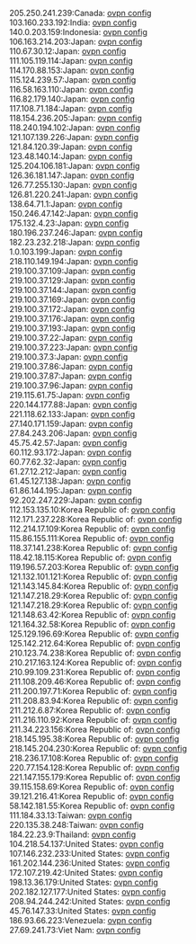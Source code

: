 205.250.241.239:Canada: [ovpn config](vpn/205_250_241_239.ovpn)  
103.160.233.192:India: [ovpn config](vpn/103_160_233_192.ovpn)  
140.0.203.159:Indonesia: [ovpn config](vpn/140_0_203_159.ovpn)  
106.163.214.203:Japan: [ovpn config](vpn/106_163_214_203.ovpn)  
110.67.30.12:Japan: [ovpn config](vpn/110_67_30_12.ovpn)  
111.105.119.114:Japan: [ovpn config](vpn/111_105_119_114.ovpn)  
114.170.88.153:Japan: [ovpn config](vpn/114_170_88_153.ovpn)  
115.124.239.57:Japan: [ovpn config](vpn/115_124_239_57.ovpn)  
116.58.163.110:Japan: [ovpn config](vpn/116_58_163_110.ovpn)  
116.82.179.140:Japan: [ovpn config](vpn/116_82_179_140.ovpn)  
117.108.71.184:Japan: [ovpn config](vpn/117_108_71_184.ovpn)  
118.154.236.205:Japan: [ovpn config](vpn/118_154_236_205.ovpn)  
118.240.194.102:Japan: [ovpn config](vpn/118_240_194_102.ovpn)  
121.107.139.226:Japan: [ovpn config](vpn/121_107_139_226.ovpn)  
121.84.120.39:Japan: [ovpn config](vpn/121_84_120_39.ovpn)  
123.48.140.14:Japan: [ovpn config](vpn/123_48_140_14.ovpn)  
125.204.106.181:Japan: [ovpn config](vpn/125_204_106_181.ovpn)  
126.36.181.147:Japan: [ovpn config](vpn/126_36_181_147.ovpn)  
126.77.255.130:Japan: [ovpn config](vpn/126_77_255_130.ovpn)  
126.81.220.241:Japan: [ovpn config](vpn/126_81_220_241.ovpn)  
138.64.71.1:Japan: [ovpn config](vpn/138_64_71_1.ovpn)  
150.246.47.142:Japan: [ovpn config](vpn/150_246_47_142.ovpn)  
175.132.4.23:Japan: [ovpn config](vpn/175_132_4_23.ovpn)  
180.196.237.246:Japan: [ovpn config](vpn/180_196_237_246.ovpn)  
182.23.232.218:Japan: [ovpn config](vpn/182_23_232_218.ovpn)  
1.0.103.199:Japan: [ovpn config](vpn/1_0_103_199.ovpn)  
218.110.149.194:Japan: [ovpn config](vpn/218_110_149_194.ovpn)  
219.100.37.109:Japan: [ovpn config](vpn/219_100_37_109.ovpn)  
219.100.37.129:Japan: [ovpn config](vpn/219_100_37_129.ovpn)  
219.100.37.144:Japan: [ovpn config](vpn/219_100_37_144.ovpn)  
219.100.37.169:Japan: [ovpn config](vpn/219_100_37_169.ovpn)  
219.100.37.172:Japan: [ovpn config](vpn/219_100_37_172.ovpn)  
219.100.37.176:Japan: [ovpn config](vpn/219_100_37_176.ovpn)  
219.100.37.193:Japan: [ovpn config](vpn/219_100_37_193.ovpn)  
219.100.37.22:Japan: [ovpn config](vpn/219_100_37_22.ovpn)  
219.100.37.223:Japan: [ovpn config](vpn/219_100_37_223.ovpn)  
219.100.37.3:Japan: [ovpn config](vpn/219_100_37_3.ovpn)  
219.100.37.86:Japan: [ovpn config](vpn/219_100_37_86.ovpn)  
219.100.37.87:Japan: [ovpn config](vpn/219_100_37_87.ovpn)  
219.100.37.96:Japan: [ovpn config](vpn/219_100_37_96.ovpn)  
219.115.61.75:Japan: [ovpn config](vpn/219_115_61_75.ovpn)  
220.144.177.88:Japan: [ovpn config](vpn/220_144_177_88.ovpn)  
221.118.62.133:Japan: [ovpn config](vpn/221_118_62_133.ovpn)  
27.140.171.159:Japan: [ovpn config](vpn/27_140_171_159.ovpn)  
27.84.243.206:Japan: [ovpn config](vpn/27_84_243_206.ovpn)  
45.75.42.57:Japan: [ovpn config](vpn/45_75_42_57.ovpn)  
60.112.93.172:Japan: [ovpn config](vpn/60_112_93_172.ovpn)  
60.77.62.32:Japan: [ovpn config](vpn/60_77_62_32.ovpn)  
61.27.12.212:Japan: [ovpn config](vpn/61_27_12_212.ovpn)  
61.45.127.138:Japan: [ovpn config](vpn/61_45_127_138.ovpn)  
61.86.144.195:Japan: [ovpn config](vpn/61_86_144_195.ovpn)  
92.202.247.229:Japan: [ovpn config](vpn/92_202_247_229.ovpn)  
112.153.135.10:Korea Republic of: [ovpn config](vpn/112_153_135_10.ovpn)  
112.171.237.228:Korea Republic of: [ovpn config](vpn/112_171_237_228.ovpn)  
112.214.17.109:Korea Republic of: [ovpn config](vpn/112_214_17_109.ovpn)  
115.86.155.111:Korea Republic of: [ovpn config](vpn/115_86_155_111.ovpn)  
118.37.141.238:Korea Republic of: [ovpn config](vpn/118_37_141_238.ovpn)  
118.42.18.115:Korea Republic of: [ovpn config](vpn/118_42_18_115.ovpn)  
119.196.57.203:Korea Republic of: [ovpn config](vpn/119_196_57_203.ovpn)  
121.132.101.121:Korea Republic of: [ovpn config](vpn/121_132_101_121.ovpn)  
121.143.145.84:Korea Republic of: [ovpn config](vpn/121_143_145_84.ovpn)  
121.147.218.29:Korea Republic of: [ovpn config](vpn/121_147_218_29.ovpn)  
121.147.218.29:Korea Republic of: [ovpn config](vpn/121_147_218_29.ovpn)  
121.148.63.42:Korea Republic of: [ovpn config](vpn/121_148_63_42.ovpn)  
121.164.32.58:Korea Republic of: [ovpn config](vpn/121_164_32_58.ovpn)  
125.129.196.69:Korea Republic of: [ovpn config](vpn/125_129_196_69.ovpn)  
125.142.212.64:Korea Republic of: [ovpn config](vpn/125_142_212_64.ovpn)  
210.123.74.238:Korea Republic of: [ovpn config](vpn/210_123_74_238.ovpn)  
210.217.163.124:Korea Republic of: [ovpn config](vpn/210_217_163_124.ovpn)  
210.99.109.231:Korea Republic of: [ovpn config](vpn/210_99_109_231.ovpn)  
211.108.209.46:Korea Republic of: [ovpn config](vpn/211_108_209_46.ovpn)  
211.200.197.71:Korea Republic of: [ovpn config](vpn/211_200_197_71.ovpn)  
211.208.83.94:Korea Republic of: [ovpn config](vpn/211_208_83_94.ovpn)  
211.212.6.87:Korea Republic of: [ovpn config](vpn/211_212_6_87.ovpn)  
211.216.110.92:Korea Republic of: [ovpn config](vpn/211_216_110_92.ovpn)  
211.34.223.156:Korea Republic of: [ovpn config](vpn/211_34_223_156.ovpn)  
218.145.195.38:Korea Republic of: [ovpn config](vpn/218_145_195_38.ovpn)  
218.145.204.230:Korea Republic of: [ovpn config](vpn/218_145_204_230.ovpn)  
218.236.17.108:Korea Republic of: [ovpn config](vpn/218_236_17_108.ovpn)  
220.77.154.128:Korea Republic of: [ovpn config](vpn/220_77_154_128.ovpn)  
221.147.155.179:Korea Republic of: [ovpn config](vpn/221_147_155_179.ovpn)  
39.115.158.69:Korea Republic of: [ovpn config](vpn/39_115_158_69.ovpn)  
39.121.216.41:Korea Republic of: [ovpn config](vpn/39_121_216_41.ovpn)  
58.142.181.55:Korea Republic of: [ovpn config](vpn/58_142_181_55.ovpn)  
111.184.33.13:Taiwan: [ovpn config](vpn/111_184_33_13.ovpn)  
220.135.38.248:Taiwan: [ovpn config](vpn/220_135_38_248.ovpn)  
184.22.23.9:Thailand: [ovpn config](vpn/184_22_23_9.ovpn)  
104.218.54.137:United States: [ovpn config](vpn/104_218_54_137.ovpn)  
107.146.232.233:United States: [ovpn config](vpn/107_146_232_233.ovpn)  
161.202.144.236:United States: [ovpn config](vpn/161_202_144_236.ovpn)  
172.107.219.42:United States: [ovpn config](vpn/172_107_219_42.ovpn)  
198.13.36.179:United States: [ovpn config](vpn/198_13_36_179.ovpn)  
202.182.127.177:United States: [ovpn config](vpn/202_182_127_177.ovpn)  
208.94.244.242:United States: [ovpn config](vpn/208_94_244_242.ovpn)  
45.76.147.33:United States: [ovpn config](vpn/45_76_147_33.ovpn)  
186.93.66.223:Venezuela: [ovpn config](vpn/186_93_66_223.ovpn)  
27.69.241.73:Viet Nam: [ovpn config](vpn/27_69_241_73.ovpn)  
